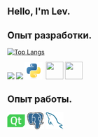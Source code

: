 ## Hello, I'm Lev.
## Опыт разработки.

[![Top Langs](https://github-readme-stats.vercel.app/api/top-langs/?username=leontartykov&layout=compact&hide=tex,PLpgSQL,Makefile,QMake,MATLAB&theme=tokyonight&langs_count=6)](https://github.com/leontartykov/github-readme-stats)


<div>
  <img src="https://img.icons8.com/color/40/000000/c-plus-plus-logo.png"/>
  <img src="https://img.icons8.com/color/40/000000/c-programming.png"/>
  <img src="https://github.com/devicons/devicon/blob/master/icons/python/python-original.svg" width="40" height="40"/>&nbsp;
  <img src="https://starbeamrainbowlabs.com/images/logos/swi-prolog.svg" width="40" height ="40">
  <img src="https://github.com/file-icons/icons/blob/master/svg/Common-Lisp.svg" width="40" height ="40">
<div>

## Опыт работы.
<div>
  <img src="https://github.com/devicons/devicon/blob/master/icons/qt/qt-original.svg" width="40" height="40"/>
  <img src="https://github.com/devicons/devicon/blob/master/icons/postgresql/postgresql-original.svg" width="40" height="40"/>
  <img src="https://github.com/devicons/devicon/blob/master/icons/mysql/mysql-original.svg" width="40" height="40"/>
<div>

